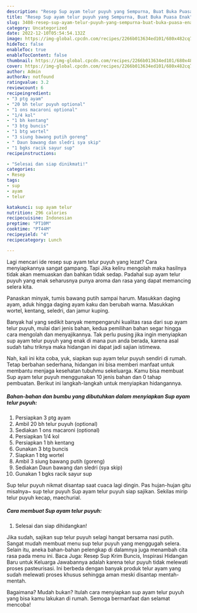```yaml
---
description: "Resep Sup ayam telur puyuh yang Sempurna, Buat Buka Puasa Enak"
title: "Resep Sup ayam telur puyuh yang Sempurna, Buat Buka Puasa Enak"
slug: 3408-resep-sup-ayam-telur-puyuh-yang-sempurna-buat-buka-puasa-enak
category: Uncategorized
date: 2022-12-10T05:54:54.132Z
image: https://img-global.cpcdn.com/recipes/2266b013634ed101/680x482cq70/sup-ayam-telur-puyuh-foto-resep-utama.jpg
hideToc: false
enableToc: true
enableTocContent: false
thumbnail: https://img-global.cpcdn.com/recipes/2266b013634ed101/680x482cq70/sup-ayam-telur-puyuh-foto-resep-utama.jpg
cover: https://img-global.cpcdn.com/recipes/2266b013634ed101/680x482cq70/sup-ayam-telur-puyuh-foto-resep-utama.jpg
author: Admin
authorAv: notfound
ratingvalue: 3.2
reviewcount: 6
recipeingredient:
- "3 ptg ayam"
- "20 bh telur puyuh optional"
- "1 ons macaroni optional"
- "1/4 kol"
- "1 bh kentang"
- "3 btg buncis"
- "1 btg wortel"
- "3 siung bawang putih goreng"
- " Daun bawang dan sledri sya skip"
- "1 bgks racik sayur sup"
recipeinstructions:

- "Selesai dan siap dinikmati!"
categories:
- Resep
tags:
- sup
- ayam
- telur

katakunci: sup ayam telur 
nutrition: 296 calories
recipecuisine: Indonesian
preptime: "PT10M"
cooktime: "PT44M"
recipeyield: "4"
recipecategory: Lunch

---
```



Lagi mencari ide resep sup ayam telur puyuh yang lezat? Cara menyiapkannya sangat gampang. Tapi Jika keliru mengolah maka hasilnya tidak akan memuaskan dan bahkan tidak sedap. Padahal sup ayam telur puyuh yang enak seharusnya punya aroma dan rasa yang dapat memancing selera kita.


Panaskan minyak, tumis bawang putih sampai harum. Masukkan daging ayam, aduk hingga daging ayam kaku dan berubah warna. Masukkan wortel, kentang, seledri, dan jamur kuping.

Banyak hal yang sedikit banyak mempengaruhi kualitas rasa dari sup ayam telur puyuh, mulai dari jenis bahan, kedua pemilihan bahan segar hingga cara mengolah dan menyajikannya. Tak perlu pusing jika ingin menyiapkan sup ayam telur puyuh yang enak di mana pun anda berada, karena asal sudah tahu triknya maka hidangan ini dapat jadi sajian istimewa.


Nah, kali ini kita coba, yuk, siapkan sup ayam telur puyuh sendiri di rumah. Tetap berbahan sederhana, hidangan ini bisa memberi manfaat untuk membantu menjaga kesehatan tubuhmu sekeluarga. Kamu bisa membuat Sup ayam telur puyuh menggunakan 10 jenis bahan dan 0 tahap pembuatan. Berikut ini langkah-langkah untuk menyiapkan hidangannya.

<!--inarticleads1-->

##### Bahan-bahan dan bumbu yang dibutuhkan dalam menyiapkan Sup ayam telur puyuh:

1. Persiapkan 3 ptg ayam
1. Ambil 20 bh telur puyuh (optional)
1. Sediakan 1 ons macaroni (optional)
1. Persiapkan 1/4 kol
1. Persiapkan 1 bh kentang
1. Gunakan 3 btg buncis
1. Siapkan 1 btg wortel
1. Ambil 3 siung bawang putih (goreng)
1. Sediakan  Daun bawang dan sledri (sya skip)
1. Gunakan 1 bgks racik sayur sup


Sup telur puyuh nikmat disantap saat cuaca lagi dingin. Pas hujan-hujan gitu misalnya~ sup telur puyuh Sup ayam telur puyuh siap sajikan. Sekilas mirip telur puyuh kecap, maechurial. 

<!--inarticleads2-->

##### Cara membuat Sup ayam telur puyuh:


1. Selesai dan siap dihidangkan!

Jika sudah, sajikan sup telur puyuh selagi hangat bersama nasi putih. Sangat mudah membuat menu sup telur puyuh yang menggugah selera. Selain itu, aneka bahan-bahan pelengkap di dalamnya juga menambah cita rasa pada menu ini. Baca Juga: Resep Sup Krim Buncis, Inspirasi Hidangan Baru untuk Keluarga Jawabannya adalah karena telur puyuh tidak melewati proses pasteurisasi. Ini berbeda dengan banyak produk telur ayam yang sudah melewati proses khusus sehingga aman meski disantap mentah-mentah. 

Bagaimana? Mudah bukan? Itulah cara menyiapkan sup ayam telur puyuh yang bisa kamu lakukan di rumah. Semoga bermanfaat dan selamat mencoba!
